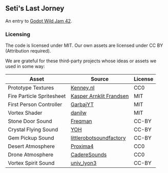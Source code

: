 ## Seti's Last Jorney
An entry to [Godot Wild Jam 42](https://itch.io/jam/godot-wild-jam-42).

### Licensing
The code is licensed under MIT.
Our own assets are licensed under CC BY (Attribution required).

We are grateful for these third-party projects whose ideas or assets we used in some way:

| Asset | Source | License |
| ------ | ------ | ------ |
| Prototype Textures | [Kenney.nl](https://www.kenney.nl/assets/prototype-textures) | CC0 |
| Fire Particle Spritesheet | [Kasper Arnklit Frandsen](https://twitter.com/KasperArnklit) | MIT |
| First Person Controller | [GarbajYT](https://github.com/GarbajYT/godot_updated_fps_controller) | MIT |
| Vortex Shader | [danilw](https://github.com/danilw/godot-utils-and-other) | MIT
| Stone Door Sound | [Freqman](https://freesound.org/people/FreqMan/sounds/25845/) | CC-BY
| Crystal Flying Sound | [YOH](https://freesound.org/people/YOH/sounds/169375/) | CC-BY
| Gem Pickup Sound | [littlerobotsoundfactory](https://freesound.org/people/LittleRobotSoundFactory/sounds/276097/) | CC-BY
| Desert Atmosphere | [Proxima4](https://freesound.org/people/Proxima4/sounds/104319/) | CC0
| Drone Atmosphere | [CadereSounds](https://freesound.org/people/CadereSounds/sounds/221594/) | CC0
| Vortex Spirit Sound | [univ_lyon3](https://freesound.org/people/univ_lyon3/sounds/485664/) | CC-BY